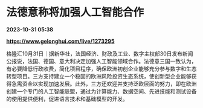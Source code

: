 # 法德意称将加强人工智能合作

**2023-10-31 05:38**

**https://www.gelonghui.com/live/1273295**

格隆汇10月31日｜据新华社，法国经济、财政及工业、数字主权部30日发布新闻公报说，法国、德国、意大利决定加强人工智能领域合作。法德意三国一致认为，有必要降低行政收费，简化项目程序，确保欧洲初创企业能够充分参与数字和生态转型项目。三方支持建立一个稳固的欧洲风险投资生态系统，使创新型企业能够获得急需资金以实现加速发展。此外，三方还欢迎并支持泛欧层面的努力，即在欧洲创建一个专门的人工智能联盟，通过为计算能力、数据空间、先进技能和测试设备的使用提供便利，促进语言技术和基础模型的开发。